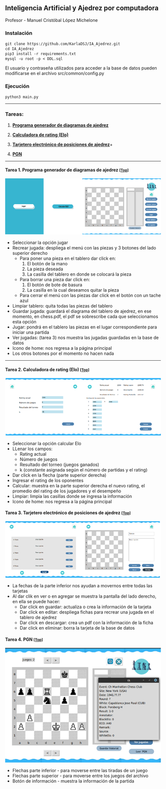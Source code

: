 ## Inteligencia Artificial y Ajedrez por computadora
Profesor - Manuel Cristóbal López Michelone

### Instalación 
```
git clone https://github.com/KarlaDSJ/IA_Ajedrez.git
cd IA_Ajedrez
pip3 install -r requirements.txt
mysql -u root -p < DDL.sql
```

El usuario y contraseña utilizados para acceder a la base de datos pueden modificarse en el archivo src/common/config.py 

### Ejecución 
```
python3 main.py
```
___
<a id="tareas"></a>
### Tareas:
1. [**Programa generador de diagramas de ajedrez**](#tarea-1)
   
2. [**Calculadora de rating (Elo)**](#tarea-2)

3. [**Tarjetero electrónico de posiciones de ajedrez**](#tarea-3)+

4. [**PGN**](#tarea-4)

___

<a id="tarea-1"></a>
#### Tarea 1. Programa generador de diagramas de ajedrez <small>[[Top](#tareas)]</small>
<p align="center">
  <img src="https://github.com/KarlaDSJ/IA_Ajedrez/blob/Tarea_3/assets/images/chess.png" alt="vistaTarea1"/>
</p>

- Seleccionar la opción jugar
- Recrear jugada: despliega el menú con las piezas y 3 botones del lado superior derecho
    + Para poner una pieza en el tablero  dar click en:
      1. El botón de la mano
      2. La pieza deseada
      3. La casilla del tablero en donde se colocará la pieza
    + Para borrar una pieza dar click en:
      1. El botón de bote de basura
      1. La casilla en la cual deseamos quitar la pieza
    + Para cerrar el menú con las piezas dar click en el botón con un tache azul 
- Limpiar tablero: quita todas las piezas del tablero
- Guardar jugada: guardará el diagrama del tablero de ajedrez, en ese momento, en chess.pdf, el pdf se sobrescribe cada que seleccionamos esta opción
- Jugar: pondrá en el tablero las piezas en el lugar correspondiente para iniciar una partida
- Ver jugadas: (tarea 3) nos muestra las jugadas guardadas en la base de datos
- Icono de home: nos regresa a la página principal
- Los otros botones por el momento no hacen nada 

___
<a id="tarea-2"></a>
#### Tarea 2. Calculadora de rating (Elo) <small>[[Top](#tareas)]</small>
<p align="center">
  <img src="https://github.com/KarlaDSJ/IA_Ajedrez/blob/Tarea_3/assets/images/elo.png" alt="vistaTarea2"/>
</p>

- Seleccionar la opción calcular Elo
- LLenar los campos:
  + Rating actual 
  + Número de juegos
  + Resultado del torneo (juegos ganados)
  + k (constante asignada según el número de partidas y el rating)
-  Dar click en la flecha (parte superior derecha)
-  Ingresar el rating de los oponentes
-  Calcular: muestra en la parte superior derecha el nuevo rating, el promedio del rating de los jugadores y el desempeño
-  Limpiar: limpia las casillas donde se ingresa la información
-  Icono de home: nos regresa a la página principal

<a id="tarea-3"></a>
#### Tarea 3. Tarjetero electrónico de posiciones de ajedrez <small>[[Top](#tareas)]</small>
<p align="center">
  <img src="https://github.com/KarlaDSJ/IA_Ajedrez/blob/Tarea_3/assets/images/tarjetero.png" alt="vistaTarea3"/>
</p>

- La fechas de la parte inferior nos ayudan a movernos entre todas las tarjetas
- Al dar clik en ver o en agregar se muestra la pantalla del lado derecho, en ella se puede hacer:
   + Dar click en guardar: actualiza o crea la información de la tarjeta
   + Dar click en editar: despliega fichas para recrear una jugada en el tablero de ajedrez
   + Dar click en descargar: crea un pdf con la información de la ficha 
   + Dar click en  eliminar: borra la tarjeta de la base de datos 

<a id="tarea-4"></a>
#### Tarea 4. PGN <small>[[Top](#tareas)]</small>
<p align="center">
  <img src="https://github.com/KarlaDSJ/IA_Ajedrez/blob/Tarea_4/assets/images/PGN.png" alt="vistaTarea4"/>
</p>

- Flechas parte inferior - para moverse entre las tiradas de un juego
- Flechas parte superior - para moverse entre los juegos del archivo
- Botón de información - muestra la información de la partida
